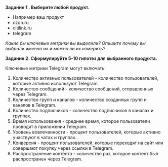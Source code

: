 **Задание 1 . Выберите любой продукт.**
* Например ваш продукт
* ozon.ru
* citilink.ru
* telegram

_Какие бы ключевые метрики вы выделили? Опишите почему вы выбрали именно их и можно ли их измерить?_

**Задание 2. Сформулируйте 5-10 гипотез для выбранного продукта.**


Ключевые метрики Telegram могут включать:

1. Количество активных пользователей - количество пользователей, которые активно используют Telegram.
2. Количество сообщений - количество сообщений, отправленных через Telegram.
3. Количество групп и каналов - количество созданных групп и каналов в Telegram.
4. Количество подписчиков - количество подписчиков в каналах и группах.
5. Время использования - среднее время, которое пользователи проводят в приложении Telegram.
6. Уровень вовлеченности - процент пользователей, которые активно участвуют в чатах и группах.
7. Конверсия - процент пользователей, которые переходят на сайт или совершают покупку через ссылки в Telegram.
8. Распространение контента - количество раз, которое контент был распространен через Telegram.